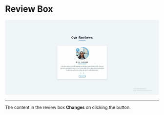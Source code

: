 # **Review Box**

![review](./review.gif)

___

The content in the review box **Changes** on clicking the button.

